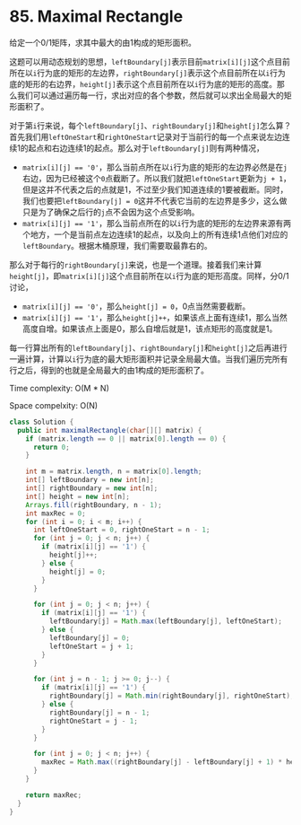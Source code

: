# 85. Maximal Rectangle

给定一个0/1矩阵，求其中最大的由1构成的矩形面积。

这题可以用动态规划的思想，`leftBoundary[j]`表示目前`matrix[i][j]`这个点目前所在以`i`行为底的矩形的左边界，`rightBoundary[j]`表示这个点目前所在以`i`行为底的矩形的右边界，`height[j]`表示这个点目前所在以`i`行为底的矩形的高度。那么我们可以通过遍历每一行，求出对应的各个参数，然后就可以求出全局最大的矩形面积了。

对于第`i`行来说，每个`leftBoundary[j]`、`rightBoundary[j]`和`height[j]`怎么算？首先我们用`leftOneStart`和`rightOneStart`记录对于当前行的每一个点来说左边连续1的起点和右边连续1的起点。那么对于`leftBoundary[j]`则有两种情况，
+ `matrix[i][j] == '0'`，那么当前点所在以`i`行为底的矩形的左边界必然是在`j`右边，因为已经被这个`0`点截断了。所以我们就把`leftOneStart`更新为`j + 1`，但是这并不代表之后的点就是1，不过至少我们知道连续的1要被截断。同时，我们也要把`leftBoundary[j] = 0`这并不代表它当前的左边界是多少，这么做只是为了确保之后行的`j`点不会因为这个点受影响。
+ `matrix[i][j] == '1'`，那么当前点所在的以`i`行为底的矩形的左边界来源有两个地方，一个是当前点左边连续1的起点，以及向上的所有连续1点他们对应的`leftBoundary`。根据木桶原理，我们需要取最靠右的。

那么对于每行的`rightBoundary[j]`来说，也是一个道理。接着我们来计算`height[j]`，即`matrix[i][j]`这个点目前所在以`i`行为底的矩形高度。同样，分0/1讨论，
+ `matrix[i][j] == '0'`，那么`height[j] = 0`，0点当然需要截断。
+ `matrix[i][j] == '1'`，那么`height[j]++`，如果该点上面有连续1，那么当然高度自增。如果该点上面是0，那么自增后就是1，该点矩形的高度就是1。

每一行算出所有的`leftBoundary[j]`、`rightBoundary[j]`和`height[j]`之后再进行一遍计算，计算以`i`行为底的最大矩形面积并记录全局最大值。当我们遍历完所有行之后，得到的也就是全局最大的由1构成的矩形面积了。

Time complexity: O(M * N)

Space compelxity: O(N)

```java
class Solution {
  public int maximalRectangle(char[][] matrix) {
    if (matrix.length == 0 || matrix[0].length == 0) {
      return 0;
    }

    int m = matrix.length, n = matrix[0].length;
    int[] leftBoundary = new int[n];
    int[] rightBoundary = new int[n];
    int[] height = new int[n];
    Arrays.fill(rightBoundary, n - 1);
    int maxRec = 0;
    for (int i = 0; i < m; i++) {
      int leftOneStart = 0, rightOneStart = n - 1;
      for (int j = 0; j < n; j++) {
        if (matrix[i][j] == '1') {
          height[j]++;
        } else {
          height[j] = 0;
        }
      }

      for (int j = 0; j < n; j++) {
        if (matrix[i][j] == '1') {
          leftBoundary[j] = Math.max(leftBoundary[j], leftOneStart);
        } else {
          leftBoundary[j] = 0;
          leftOneStart = j + 1;
        }
      }

      for (int j = n - 1; j >= 0; j--) {
        if (matrix[i][j] == '1') {
          rightBoundary[j] = Math.min(rightBoundary[j], rightOneStart);
        } else {
          rightBoundary[j] = n - 1;
          rightOneStart = j - 1;
        }
      }

      for (int j = 0; j < n; j++) {
        maxRec = Math.max((rightBoundary[j] - leftBoundary[j] + 1) * height[j], maxRec);
      }
    }

    return maxRec;
  }
}
```